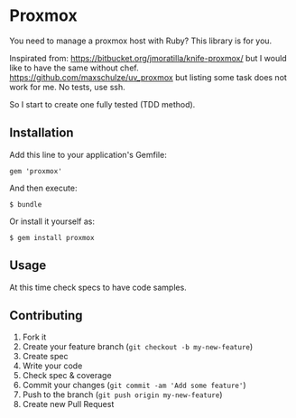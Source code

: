 # Proxmox

You need to manage a proxmox host with Ruby? This library is for you.

Inspirated from:
https://bitbucket.org/jmoratilla/knife-proxmox/ but I would like to have
the same without chef.
https://github.com/maxschulze/uv_proxmox but listing some task does not
work for me. No tests, use ssh.

So I start to create one fully tested (TDD method).


## Installation

Add this line to your application's Gemfile:

    gem 'proxmox'

And then execute:

    $ bundle

Or install it yourself as:

    $ gem install proxmox

## Usage

At this time check specs to have code samples.

## Contributing

1. Fork it
2. Create your feature branch (`git checkout -b my-new-feature`)
3. Create spec
4. Write your code
5. Check spec & coverage
6. Commit your changes (`git commit -am 'Add some feature'`)
7. Push to the branch (`git push origin my-new-feature`)
8. Create new Pull Request
